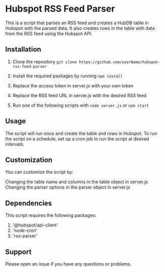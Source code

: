 # Hubspot RSS Feed Parser
This is a script that parses an RSS feed and creates a HubDB table in Hubspot with the parsed data. It also creates rows in the table with data from the RSS feed using the Hubspot API.

## Installation

1. Clone the repository
`
git clone https://github.com/userName/hubspot-rss-feed-parser
`


2. Install the required packages by running
`
npm install
`

2. Replace the access token in server.js with your own token
3. Replace the RSS feed URL in server.js with the desired RSS feed
4. Run one of the following scripts with `node server.js` or `npm start`


## Usage
The script will run once and create the table and rows in Hubspot. To run the script on a schedule, set up a cron job to run the script at desired intervals.


## Customization
You can customize the script by:

Changing the table name and columns in the table object in server.js
Changing the parser options in the parser object in server.js


## Dependencies
This script requires the following packages:
1. '@hubspot/api-client'
2. 'node-cron'
3. 'rss-parser'


## Support
Please open an issue if you have any questions or problems.
